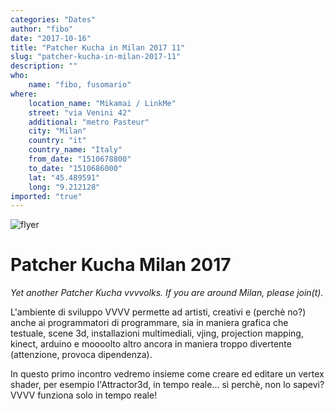 ```yaml
---
categories: "Dates"
author: "fibo"
date: "2017-10-16"
title: "Patcher Kucha in Milan 2017 11"
slug: "patcher-kucha-in-milan-2017-11"
description: ""
who: 
    name: "fibo, fusomario"
where: 
    location_name: "Mikamai / LinkMe"
    street: "via Venini 42"
    additional: "metro Pasteur"
    city: "Milan"
    country: "it"
    country_name: "Italy"
    from_date: "1510678800"
    to_date: "1510686000"
    lat: "45.489591"
    long: "9.212128"
imported: "true"
---
```



![flyer](Patcher%20Kucha%20M_r.png) 

#  Patcher Kucha Milan 2017
*Yet another Patcher Kucha vvvvolks. If you are around Milan, please join(t).*

L'ambiente di sviluppo VVVV permette ad artisti, creativi e (perchè no?) anche ai programmatori di programmare, sia in maniera grafica che testuale, scene 3d, installazioni multimediali, vjing, projection mapping, kinect, arduino e moooolto altro ancora in maniera troppo divertente (attenzione, provoca dipendenza).

In questo primo incontro vedremo insieme come creare ed editare un vertex shader, per esempio l'Attractor3d, in tempo reale... sì perchè, non lo sapevi? VVVV funziona solo in tempo reale!